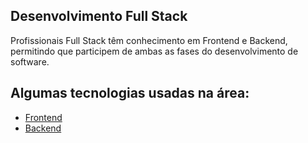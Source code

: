 ## Desenvolvimento Full Stack

Profissionais Full Stack têm conhecimento em Frontend e Backend, permitindo que participem de ambas as fases do desenvolvimento de software.

## Algumas tecnologias usadas na área:

-   [Frontend](./frontend.md)
-   [Backend](./backend.md)
